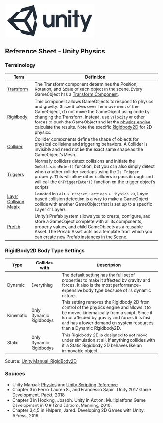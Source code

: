 

![unity logo](images/unity-logo-293w.png)

## Reference Sheet - Unity Physics 



### Terminology

Term | Definition
--- | ---
[Transform](https://docs.unity3d.com/Manual/Transforms.html) | The Transform component determines the Position, Rotation, and Scale of each object in the scene. Every GameObject has a [Transform Component](https://docs.unity3d.com/Manual/class-Transform.html).
[Rigidbody](https://docs.unity3d.com/Manual/RigidbodiesOverview.html) | This component allows GameObjects to respond to physics and gravity. Since it takes over the movement of the GameObject, do not move the GameObject using code by changing the Transform. Instead, use [`velocity`](https://docs.unity3d.com/Manual/class-Rigidbody2D.html) or other forces to push the GameObject and let the [physics engine](https://docs.unity3d.com/Manual/PhysicsSection.html) calculate the results. Note the specific [Rigidbody2D](https://docs.unity3d.com/ScriptReference/Rigidbody2D.html) for 2D physics.  
[Collider](https://docs.unity3d.com/Manual/CollidersOverview.html) | Collider components define the shape of objects for physical collisions and triggering behaviors. A Collider is invisible and need not be the exact same shape as the GameObject’s Mesh.
[Triggers](https://docs.unity3d.com/Manual/CollidersOverview.html) | Normally colliders detect collisions and initiate the `OnCollisionEnter()` function, but you can also simply detect when another collider overlaps using the `Is Trigger` property. This will allow other colliders to pass through and will call the `OnTriggerEnter()` function on the trigger object’s scripts.
[Layer Collision Matrix](https://docs.unity3d.com/Manual/LayerBasedCollision.html) | Located in `Edit > Project Settings > Physics 2D`, Layer-based collision detection is a way to make a GameObject collide with another GameObject that is set up to a specific Layer or Layers.
[Prefab](https://docs.unity3d.com/Manual/Prefabs.html) | Unity’s Prefab system allows you to create, configure, and store a GameObject complete with all its components, property values, and child GameObjects as a reusable Asset. The Prefab Asset acts as a template from which you can create new Prefab instances in the Scene.












### RigidBody2D Body Type Settings

Type | Collides with | Description
--- | --- | ---
Dynamic | Everything | The default setting has the full set of properties to make it affected by gravity and forces. It also is the most performance-expensive body type because of its dynamic nature. 
Kinematic | Only Dynamic Rigidbodys | This setting removes the Rigidbody 2D from control of the physics engine and allows it to be moved kinematically from a script. Since it is not affected by gravity and forces it is fast and has a lower demand on system resources than a Dynamic Rigidbody2D.
Static | Only Dynamic Rigidbodys | This Rigidbody 2D is designed to not move under simulation at all. If anything collides with it, a Static Rigidbody 2D behaves like an immovable object.

Source: [Unity Manual: RigidBody2D](https://docs.unity3d.com/Manual/class-Rigidbody2D.html)



### Sources
* Unity Manual: [Physics](https://docs.unity3d.com/Manual/PhysicsSection.html) and [Unity Scripting Reference](https://docs.unity3d.com/ScriptReference/index.html)
* Chapter 3 in Ferro, Lauren S., and Francesco Sapio. Unity 2017 Game Development. Packt, 2018.
* Chapter 3 in Hocking, Joseph. Unity in Action: Multiplatform Game Development in C # (2nd Edition). Manning, 2018. 
* Chapter 3,4,5 in Halpern, Jared. Developing 2D Games with Unity. APress, 2019.


